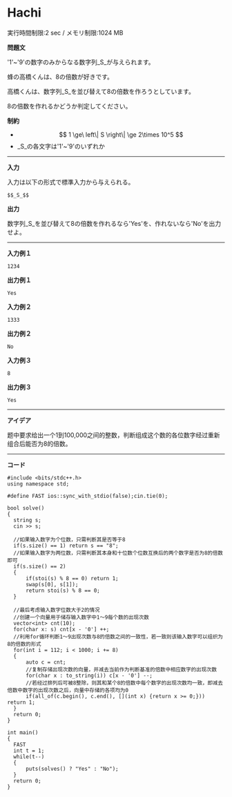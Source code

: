 # Hachi #
実行時間制限:2 sec / メモリ制限:1024 MB

**問題文**

'1'~'9'の数字のみからなる数字列_S_が与えられます。

蜂の高橋くんは、8の倍数が好きです。

高橋くんは、数字列_S_を並び替えて8の倍数を作ろうとしています。

8の倍数を作れるかどうか判定してください。


**制約**
+ $$
1 \ge\ left\| S \right\| \ge 2\times 10^5 
$$
+ _S_の各文字は'1'~'9'のいずれか

___
**入力**

入力は以下の形式で標準入力から与えられる。

```
$$_S_$$
```

**出力**

数字列_S_を並び替えて8の倍数を作れるなら'Yes'を、作れないなら'No'を出力せよ。

___
**入力例１**

```
1234
```

**出力例１**

```
Yes
```

**入力例２**

```
1333
```

**出力例２**

```
No
```

**入力例３**

```
8
```

**出力例３**

```
Yes
```
____

**アイデア**

题中要求给出一个1到100,000之间的整数，判断组成这个数的各位数字经过重新组合后能否为8的倍数。


____
**コード**

```
#include <bits/stdc++.h>
using namespace std;

#define FAST ios::sync_with_stdio(false);cin.tie(0);

bool solve()
{
  string s;
  cin >> s;
  
  //如果输入数字为个位数，只需判断其是否等于8
  if(s.size() == 1) return s == "8";
  //如果输入数字为两位数，只需判断其本身和十位数个位数互换后的两个数字是否为8的倍数即可
  if(s.size() == 2)
  {
      if(stoi(s) % 8 == 0) return 1;
      swap(s[0], s[1]);
      return stoi(s) % 8 == 0;
  }
  
  //最后考虑输入数字位数大于2的情况
  //创建一个向量用于储存输入数字中1～9每个数的出现次数
  vector<int> cnt(10);
  for(char x: s) cnt[x - '0'] ++;
  //利用for循环判断1～9出现次数与8的倍数之间的一致性，若一致则该输入数字可以组织为8的倍数的形式
  for(int i = 112; i < 1000; i += 8)
  {
      auto c = cnt;
      //复制存储出现次数的向量，并减去当前作为判断基准的倍数中相应数字的出现次数
      for(char x : to_string(i)) c[x - '0'] --;
      //若经过排列后可被8整除，则其和某个8的倍数中每个数字的出现次数均一致，即减去倍数中数字的出现次数之后，向量中存储的各项均为0
      if(all_of(c.begin(), c.end(), [](int x) {return x >= 0;})) return 1;
  }
  return 0;
}

int main()
{
  FAST
  int t = 1;
  while(t--)
  {
      puts(solves() ? "Yes" : "No");
  }
  return 0;
}
```
